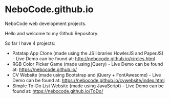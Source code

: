 # NeboCode.github.io
NeboCode web development projects.



Hello and welcome to my Github Repository.

So far I have 4 projects:
- Patatap App Clone (made using the JS libraries HowlerJS and PaperJS) - Live Demo can be found at: http://nebocode.github.io/circles.html
- RGB Color Picker Game (made using jQuery) - Live Demo can be found at: https://nebocode.github.io/
- CV Website (made using Bootstrap and jQuery + FontAwesome) - Live Demo can be found at: https://nebocode.github.io/cvwebsite/index.html
- Simple To-Do List Website (made using JavaScript) - Live Demo can be found at: https://nebocode.github.io/ToDo/

